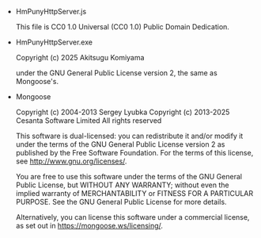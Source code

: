- HmPunyHttpServer.js

    This file is CC0 1.0 Universal (CC0 1.0) Public Domain Dedication.


- HmPunyHttpServer.exe

    Copyright (c) 2025 Akitsugu Komiyama

    under the GNU General Public License version 2, the same as Mongoose's.


- Mongoose

    Copyright (c) 2004-2013 Sergey Lyubka
    Copyright (c) 2013-2025 Cesanta Software Limited
    All rights reserved

    This software is dual-licensed: you can redistribute it and/or modify
    it under the terms of the GNU General Public License version 2 as
    published by the Free Software Foundation. For the terms of this
    license, see <http://www.gnu.org/licenses/>.

    You are free to use this software under the terms of the GNU General
    Public License, but WITHOUT ANY WARRANTY; without even the implied
    warranty of MERCHANTABILITY or FITNESS FOR A PARTICULAR PURPOSE.
    See the GNU General Public License for more details.

    Alternatively, you can license this software under a commercial
    license, as set out in <https://mongoose.ws/licensing/>.
